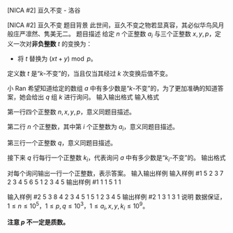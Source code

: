 



[NICA #2] 亘久不变 - 洛谷














[NICA #2] 亘久不变
题目背景
此世间，亘久不变之物若显真容，其必似华鸟风月般庄严凛然、隽美无二。
题目描述
给定 $n$ 个正整数 $a_i$ 与三个正整数 $x,y,p$，定义一次对**非负整数** $t$ 的变换为：

- 将 $t$ 替换为 $(xt+y)\bmod p$。

定义数 $t$ 是“$k$-不变”的，当且仅当其经过 $k$ 次变换后值不变。

小 Ran 希望知道给定的数组 $a$ 中有多少数是“$k$-不变”的，为了更加准确的知道答案，她会给出 $q$ 组 $k$ 进行询问。
输入输出格式
输入格式

第一行四个正整数 $n,x,y,p$，意义同题目描述。

第二行 $n$ 个正整数，其中第 $i$ 个正整数为 $a_i$，意义同题目描述。

第三行一个正整数 $q$，意义同题目描述。

接下来 $q$ 行每行一个正整数 $k_i$，代表询问 $a$ 中有多少数是“$k_i$-不变”的。
输出格式

对每个询问输出一行一个正整数，表示答案。
输入输出样例
输入样例 #1
5 2 3 7
2 3 4 5 6
5
1
2
3
4
5
输出样例 #1
1
1
5
1
1

输入样例 #2
5 3 8 4
2 3 4 5 1
5
1
2
3
4
5
输出样例 #2
1
3
1
3
1
说明
数据保证，$1\le n\le 10^5$，$1\le p,q\le 10^3$，$1\le a_i,x,y,k_i\le 10^9$。

**注意 $p$ 不一定是质数。**






